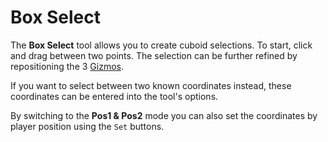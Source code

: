 # Box Select

The **Box Select** tool allows you to create cuboid selections. To start, click and drag between two points. The selection can be further refined by repositioning the 3 [Gizmos](/editor/gizmos.md).

If you want to select between two known coordinates instead, these coordinates can be entered into the tool's options.

By switching to the **Pos1 & Pos2** mode you can also set the coordinates by player position using the `Set` buttons.